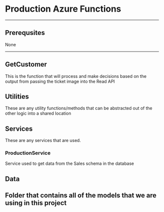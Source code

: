 # Production Azure Functions

---

## Prerequsites

None

---

## GetCustomer

This is the function that will process and make decisions based on the output from passing the ticket image into the Read API

## Utilities

These are any utility functions/methods that can be abstracted out of the other logic into a shared location

## Services

These are any services that are used.

### ProductionService

Service used to get data from the Sales schema in the database

## Data

Folder that contains all of the models that we are using in this project
---
